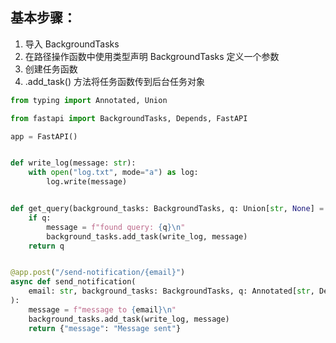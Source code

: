 ## 基本步骤：

1. 导入 BackgroundTasks
2. 在路径操作函数中使用类型声明 BackgroundTasks 定义一个参数
3. 创建任务函数
4. .add_task() 方法将任务函数传到后台任务对象

```python
from typing import Annotated, Union

from fastapi import BackgroundTasks, Depends, FastAPI

app = FastAPI()


def write_log(message: str):
    with open("log.txt", mode="a") as log:
        log.write(message)


def get_query(background_tasks: BackgroundTasks, q: Union[str, None] = None):
    if q:
        message = f"found query: {q}\n"
        background_tasks.add_task(write_log, message)
    return q


@app.post("/send-notification/{email}")
async def send_notification(
    email: str, background_tasks: BackgroundTasks, q: Annotated[str, Depends(get_query)]
):
    message = f"message to {email}\n"
    background_tasks.add_task(write_log, message)
    return {"message": "Message sent"}
```
